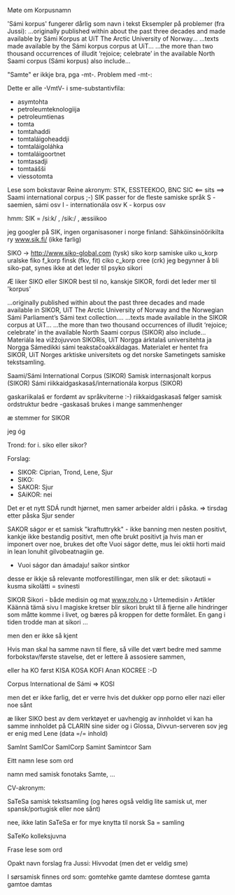 Møte om Korpusnamn

'Sámi korpus' fungerer dårlig som navn i tekst
Eksempler på problemer (fra Jussi):
...originally published within about the past three decades and made available
by Sámi Korpus at UiT The Arctic University of Norway...
...texts made available by the Sámi korpus corpus at UiT...
...the more than two thousand occurrences of illudit ‘rejoice; celebrate’
in the available North Saami corpus (Sámi korpus) also include...

"Samte" er ikkje bra, pga -mt-. Problem med -mt-:

Dette er alle -VmtV- i sme-substantivfila:
* asymtohta
* petroleumteknologiija
* petroleumtienas
* tomta
* tomtahaddi
* tomtaláigoheaddji
* tomtaláigoláhka
* tomtaláigoortnet
* tomtasadji
* tomtaášši
* viessotomta

Lese som bokstavar
Reine akronym:
STK, ESSTEEKOO, BNC
SIC <== sits
==> Saami international corpus ;-)
SIK passer for de fleste samiske språk
S - saemien, sámi osv
I - internationála osv
K - korpus osv

hmm: SIK = /si:k/ , /sik:/ , æssiikoo

jeg googler på SIK, ingen organisasoner i norge
finland: Sähköinsinöörikilta ry  www.sik.fi/ (ikke farlig)

SIKO -> http://www.siko-global.com (tysk)
siko korp samiske
uiko u_korp uralske
fiko f_korp finsk (fkv, fit)
ciko c_korp cree (crk)
jeg begynner å bli siko-pat, synes ikke at det leder til psyko
sikori

Æ liker SIKO eller SIKOR best til no, kanskje SIKOR, fordi det leder mer til 'korpus'

...originally published within about the past three decades and made available
in SIKOR, UiT The Arctic University of Norway and the Norwegian Sámi Parliament’s Sámi text collection....
...texts made available in the SIKOR corpus at UiT...
...the more than two thousand occurrences of illudit ‘rejoice; celebrate’
in the available North Saami corpus (SIKOR) also include...
Materiála lea vižžojuvvon SIKORis, UiT Norgga árktalaš universitehta ja Norgga Sámedikki sámi teakstačoakkáldagas.
Materialet er hentet fra SIKOR, UiT Norges arktiske universitets og det norske Sametingets samiske tekstsamling.

Saami/Sámi International Corpus (SIKOR)
Samisk internasjonalt korpus (SIKOR)
Sámi riikkaidgaskasaš/internationála korpus (SIKOR)

gaskariikalaš er fordømt av språkviterne :-)
riikkaidgaskasaš følger samisk ordstruktur bedre
-gaskasaš brukes i mange sammenhenger

æ stemmer for SIKOR

jeg óg

Trond: for i. siko eller sikor?

Forslag:
* SIKOR: Ciprian, Trond, Lene, Sjur
* SIKO:
* SAKOR: Sjur
* SAiKOR: nei

Det er et nytt SDÁ rundt hjørnet, men samer arbeider aldri i påska.
=> tirsdag etter påska
Sjur sender

SAKOR  ságor er et samisk "kraftuttrykk" - ikke banning men nesten
positivt, kankje ikke bestandig positivt, men ofte brukt positivt
ja
hvis man er imponert over noe, brukes det ofte
Vuoi ságor dette, mus lei oktii horti maid in lean lonuhit gilvobeatnagiin ge.
- Vuoi ságor dan ámadaju!
saikor
sintkor

desse er ikkje så relevante motforestillingar, men slik er det:
sikotauti = kusma
sikolätti = svinesti

SIKOR
Sikori - både medisin og mat
www.rolv.no › Urtemedisin › Artikler
Käännä tämä sivu
I magiske kretser blir sikori brukt til å fjerne alle hindringer som måtte komme i livet, og bæres på kroppen for dette formålet. En gang i tiden trodde man at sikori  ...

men den er ikke så kjent

Hvis man skal ha samme navn til flere, så ville det vært bedre med samme forbokstav/første stavelse, det er lettere å assosiere sammen,

eller ha KO først
KISA
KOSA
KOFI Anan
KOCREE :-D

Corpus International de Sámi => KOSI

men det er ikke farlig, det er verre hvis det dukker opp porno eller nazi eller noe sånt

æ liker SIKO best av dem
verktøyet er uavhengig av innholdet
vi kan ha samme innholdet på CLARIN sine sider og i Glossa, Divvun-serveren sov
jeg er enig med Lene (data =/= inhold)

SamInt
SamICor
SamICorp
Samint
Samintcor
Sam

Eitt namn lese som ord

namn med samisk fonotaks
Samte, ...

CV-akronym:

SaTeSa samisk tekstsamling (og høres også veldig lite samisk ut, mer spansk/portugisk eller noe sånt)

nee, ikke latin
SaTeSa er for mye knytta til norsk Sa = samling

SaTeKo
kolleksjuvna

Frase lese som ord

Opakt navn
forslag fra Jussi: Hivvodat (men det er veldig sme)

I sørsamisk finnes ord som:
gomtehke
gamte
damtese
domtese
gamta
gamtoe
damtas
